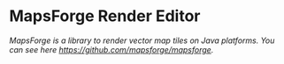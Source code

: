 # MapsForge Render Editor

*MapsForge is a library to render vector map tiles on Java platforms. You can see here https://github.com/mapsforge/mapsforge.*
